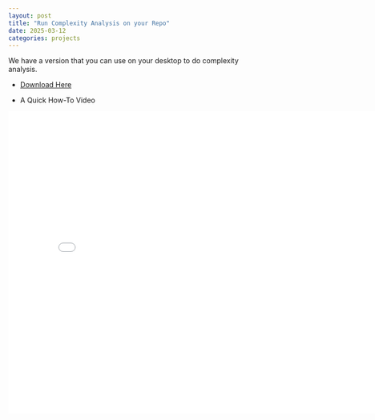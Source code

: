 ```yaml
---
layout: post
title: "Run Complexity Analysis on your Repo"
date: 2025-03-12
categories: projects
---
```


We have a version that you can use on your desktop to do complexity analysis. 

- [Download Here](https://drive.google.com/file/d/1ybSC7gRVOZ7rcnAF_rrE0u1X8VxuwgmA/view)

- A Quick How-To Video
<iframe width="800" height="605" src="/assets/videos/complexity-analysis.mov" frameborder="0" allowfullscreen></iframe>


<style>
    .site-footer {
        display: none;
    }

    .post-title {
        font-size: 36px;
    }
</style>
